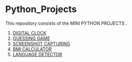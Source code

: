 # Python_Projects
This repository consists of the MINI PYTHON PROJECTS .
1. <a href ="https://github.com/sparshpatial/Python_Projects/blob/main/Digital%20Clock.py">DIGITAL CLOCK</a>
2. <a href="https://github.com/sparshpatial/Python_Projects/blob/main/Guessing_Game.py">GUESSING GAME</a>
3. <a href="https://github.com/sparshpatial/Python_Projects/tree/main/Capturing%20Screenshot">SCREENSHOT CAPTURING</a> 
4. <a href="https://github.com/sparshpatial/Python_Projects/blob/main/BMI_calculator.py">BMI CALCULATOR</a>
5. <a href="https://github.com/sparshpatial/Python_Projects/tree/main/lang_detect">LANGUAGE DETECTOR</a>
